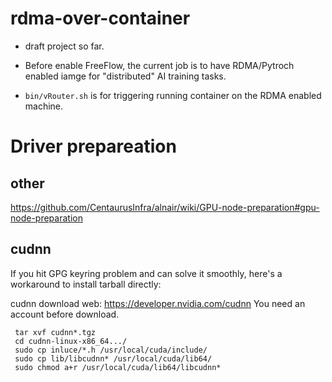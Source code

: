 # rdma-over-container

* draft project so far.
* Before enable FreeFlow, the current job is to have RDMA/Pytroch enabled iamge for "distributed" AI training tasks.

* `bin/vRouter.sh` is for triggering running container on the RDMA enabled machine.



# Driver prepareation

## other
https://github.com/CentaurusInfra/alnair/wiki/GPU-node-preparation#gpu-node-preparation

## cudnn
If you hit GPG keyring problem and can solve it smoothly, here's a workaround to install tarball directly:

cudnn download web: https://developer.nvidia.com/cudnn You need an account before download.
```
 tar xvf cudnn*.tgz
 cd cudnn-linux-x86_64.../
 sudo cp inluce/*.h /usr/local/cuda/include/
 sudo cp lib/libcudnn* /usr/local/cuda/lib64/
 sudo chmod a+r /usr/local/cuda/lib64/libcudnn*
```
